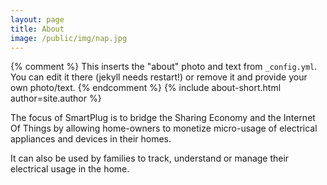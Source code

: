 ```yaml
---
layout: page
title: About
image: /public/img/nap.jpg
---
```


{% comment %}
  This inserts the "about" photo and text from `_config.yml`.
  You can edit it there (jekyll needs restart!) or remove it and provide your own photo/text.
{% endcomment %}
{% include about-short.html author=site.author %}

The focus of SmartPlug is to bridge the Sharing Economy and the Internet Of Things by allowing home-owners to monetize micro-usage of electrical appliances and devices in their homes.

It can also be used by families to track, understand or manage their electrical usage in the home.

